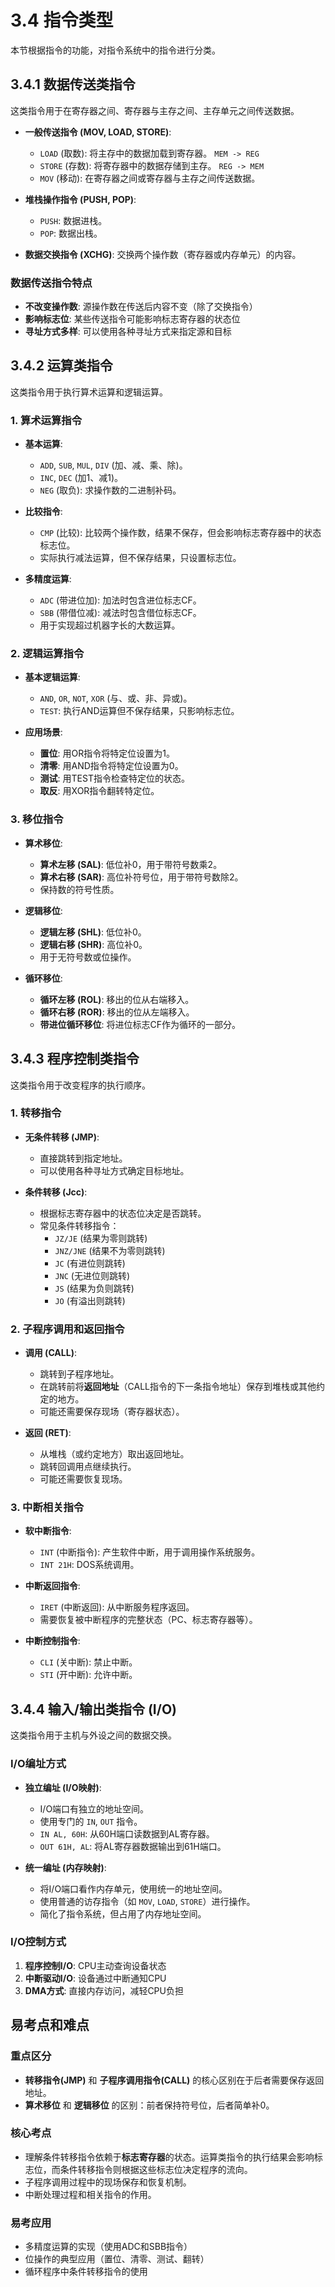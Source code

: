 # 3.4 指令类型

本节根据指令的功能，对指令系统中的指令进行分类。

## 3.4.1 数据传送类指令

这类指令用于在寄存器之间、寄存器与主存之间、主存单元之间传送数据。

*   **一般传送指令 (MOV, LOAD, STORE)**:
    *   `LOAD` (取数): 将主存中的数据加载到寄存器。 `MEM -> REG`
    *   `STORE` (存数): 将寄存器中的数据存储到主存。 `REG -> MEM`
    *   `MOV` (移动): 在寄存器之间或寄存器与主存之间传送数据。

*   **堆栈操作指令 (PUSH, POP)**:
    *   `PUSH`: 数据进栈。
    *   `POP`: 数据出栈。

*   **数据交换指令 (XCHG)**: 交换两个操作数（寄存器或内存单元）的内容。

### 数据传送指令特点

*   **不改变操作数**: 源操作数在传送后内容不变（除了交换指令）
*   **影响标志位**: 某些传送指令可能影响标志寄存器的状态位
*   **寻址方式多样**: 可以使用各种寻址方式来指定源和目标

## 3.4.2 运算类指令

这类指令用于执行算术运算和逻辑运算。

### 1. 算术运算指令

*   **基本运算**:
    *   `ADD`, `SUB`, `MUL`, `DIV` (加、减、乘、除)。
    *   `INC`, `DEC` (加1、减1)。
    *   `NEG` (取负): 求操作数的二进制补码。

*   **比较指令**:
    *   `CMP` (比较): 比较两个操作数，结果不保存，但会影响标志寄存器中的状态标志位。
    *   实际执行减法运算，但不保存结果，只设置标志位。

*   **多精度运算**:
    *   `ADC` (带进位加): 加法时包含进位标志CF。
    *   `SBB` (带借位减): 减法时包含借位标志CF。
    *   用于实现超过机器字长的大数运算。

### 2. 逻辑运算指令

*   **基本逻辑运算**:
    *   `AND`, `OR`, `NOT`, `XOR` (与、或、非、异或)。
    *   `TEST`: 执行AND运算但不保存结果，只影响标志位。

*   **应用场景**:
    *   **置位**: 用OR指令将特定位设置为1。
    *   **清零**: 用AND指令将特定位设置为0。
    *   **测试**: 用TEST指令检查特定位的状态。
    *   **取反**: 用XOR指令翻转特定位。

### 3. 移位指令

*   **算术移位**:
    *   **算术左移 (SAL)**: 低位补0，用于带符号数乘2。
    *   **算术右移 (SAR)**: 高位补符号位，用于带符号数除2。
    *   保持数的符号性质。

*   **逻辑移位**:
    *   **逻辑左移 (SHL)**: 低位补0。
    *   **逻辑右移 (SHR)**: 高位补0。
    *   用于无符号数或位操作。

*   **循环移位**:
    *   **循环左移 (ROL)**: 移出的位从右端移入。
    *   **循环右移 (ROR)**: 移出的位从左端移入。
    *   **带进位循环移位**: 将进位标志CF作为循环的一部分。

## 3.4.3 程序控制类指令

这类指令用于改变程序的执行顺序。

### 1. 转移指令

*   **无条件转移 (JMP)**:
    *   直接跳转到指定地址。
    *   可以使用各种寻址方式确定目标地址。

*   **条件转移 (Jcc)**:
    *   根据标志寄存器中的状态位决定是否跳转。
    *   常见条件转移指令：
        *   `JZ/JE` (结果为零则跳转)
        *   `JNZ/JNE` (结果不为零则跳转)
        *   `JC` (有进位则跳转)
        *   `JNC` (无进位则跳转)
        *   `JS` (结果为负则跳转)
        *   `JO` (有溢出则跳转)

### 2. 子程序调用和返回指令

*   **调用 (CALL)**:
    *   跳转到子程序地址。
    *   在跳转前将**返回地址**（CALL指令的下一条指令地址）保存到堆栈或其他约定的地方。
    *   可能还需要保存现场（寄存器状态）。

*   **返回 (RET)**:
    *   从堆栈（或约定地方）取出返回地址。
    *   跳转回调用点继续执行。
    *   可能还需要恢复现场。

### 3. 中断相关指令

*   **软中断指令**:
    *   `INT` (中断指令): 产生软件中断，用于调用操作系统服务。
    *   `INT 21H`: DOS系统调用。

*   **中断返回指令**:
    *   `IRET` (中断返回): 从中断服务程序返回。
    *   需要恢复被中断程序的完整状态（PC、标志寄存器等）。

*   **中断控制指令**:
    *   `CLI` (关中断): 禁止中断。
    *   `STI` (开中断): 允许中断。

## 3.4.4 输入/输出类指令 (I/O)

这类指令用于主机与外设之间的数据交换。

### I/O编址方式

*   **独立编址 (I/O映射)**:
    *   I/O端口有独立的地址空间。
    *   使用专门的 `IN`, `OUT` 指令。
    *   `IN AL, 60H`: 从60H端口读数据到AL寄存器。
    *   `OUT 61H, AL`: 将AL寄存器数据输出到61H端口。

*   **统一编址 (内存映射)**:
    *   将I/O端口看作内存单元，使用统一的地址空间。
    *   使用普通的访存指令（如 `MOV`, `LOAD`, `STORE`）进行操作。
    *   简化了指令系统，但占用了内存地址空间。

### I/O控制方式

1. **程序控制I/O**: CPU主动查询设备状态
2. **中断驱动I/O**: 设备通过中断通知CPU
3. **DMA方式**: 直接内存访问，减轻CPU负担

## 易考点和难点

### 重点区分
*   **转移指令(JMP)** 和 **子程序调用指令(CALL)** 的核心区别在于后者需要保存返回地址。
*   **算术移位** 和 **逻辑移位** 的区别：前者保持符号位，后者简单补0。

### 核心考点
*   理解条件转移指令依赖于**标志寄存器**的状态。运算类指令的执行结果会影响标志位，而条件转移指令则根据这些标志位决定程序的流向。
*   子程序调用过程中的现场保存和恢复机制。
*   中断处理过程和相关指令的作用。

### 易考应用
*   多精度运算的实现（使用ADC和SBB指令）
*   位操作的典型应用（置位、清零、测试、翻转）
*   循环程序中条件转移指令的使用